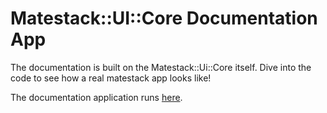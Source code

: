 # Matestack::UI::Core Documentation App

The documentation is built on the Matestack::Ui::Core itself. Dive into the code to see how a real matestack app looks like!

The documentation application runs [here](https://matestack-ui-core.herokuapp.com).
